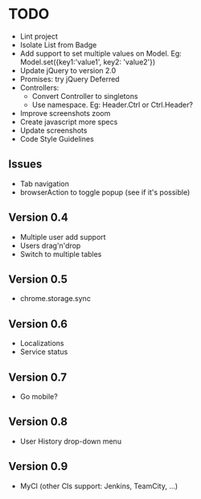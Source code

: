 # TODO

* Lint project
* Isolate List from Badge
* Add support to set multiple values on Model.
	Eg: Model.set({key1:'value1', key2: 'value2'})
* Update jQuery to version 2.0
* Promises: try jQuery Deferred
* Controllers:
	* Convert Controller to singletons
	* Use namespace. Eg: Header.Ctrl or Ctrl.Header?
* Improve screenshots zoom
* Create javascript more specs
* Update screenshots
* Code Style Guidelines


## Issues

* Tab navigation
* browserAction to toggle popup (see if it's possible)


## Version 0.4

* Multiple user add support
* Users drag'n'drop
* Switch to multiple tables


## Version 0.5

* chrome.storage.sync


## Version 0.6

* Localizations
* Service status


## Version 0.7

* Go mobile?


## Version 0.8

* User History drop-down menu


## Version 0.9

* MyCI (other CIs support: Jenkins, TeamCity, ...)
